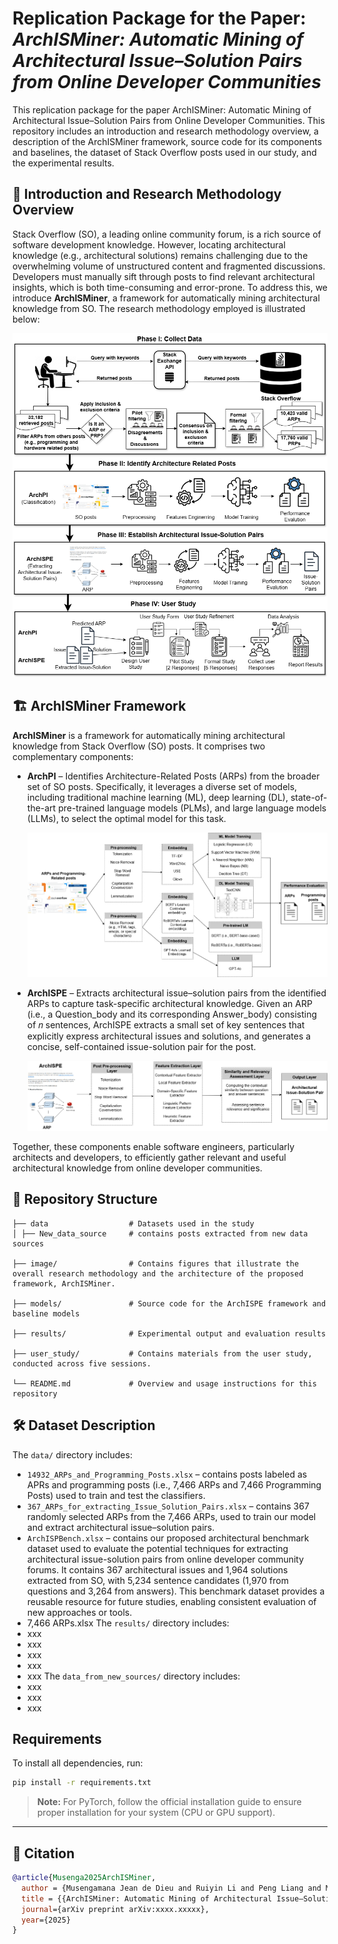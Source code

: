# Replication Package for the Paper: *ArchISMiner: Automatic Mining of Architectural Issue–Solution Pairs from Online Developer Communities*

This replication package for the paper ArchISMiner: Automatic Mining of Architectural Issue–Solution Pairs from Online Developer Communities.
This repository includes an introduction and research methodology overview, a description of the ArchISMiner framework, source code for its components and baselines, the dataset of Stack Overflow posts used in our study, and the experimental results.

## 🚨 Introduction and Research Methodology Overview

Stack Overflow (SO), a leading online community forum, is a rich source of software development knowledge. 
However, locating architectural knowledge (e.g., architectural solutions) remains challenging due to the overwhelming volume of unstructured content and fragmented discussions.
Developers must manually sift through posts to find relevant architectural insights, which is both time-consuming and error-prone. To address this, we introduce **ArchISMiner**, a framework for automatically mining architectural knowledge from SO. 
The research methodology employed is illustrated below:

![Overview of Research Methodology](images/OverviewOftheReseachMethod.png)

## 🏗️ ArchISMiner Framework

**ArchISMiner** is a framework for automatically mining architectural knowledge from Stack Overflow (SO) posts. It comprises two complementary components:

- **ArchPI** – Identifies Architecture-Related Posts (ARPs) from the broader set of SO posts. Specifically, it leverages a diverse set of models, including traditional machine learning (ML), deep learning (DL), state-of-the-art pre-trained language models (PLMs), and large language models (LLMs), to select the optimal model for this task.

  ![ARPs Identification Component](images/ARPs_Indetification_Component.png)

- **ArchISPE** – Extracts architectural issue–solution pairs from the identified ARPs to capture task-specific architectural knowledge. Given an ARP (i.e., a Question_body and its corresponding Answer_body) consisting of 𝑛 sentences, ArchISPE extracts a small set of key sentences that explicitly express architectural issues and solutions, and generates a concise, self-contained issue-solution pair for the post.

  ![ArchISPE Component](images/ArchISPE_Component.png)

Together, these components enable software engineers, particularly architects and developers, to efficiently gather relevant and useful architectural knowledge from online developer communities.

## 📁 Repository Structure

```plaintext
├── data                  # Datasets used in the study
│ ├── New_data_source     # contains posts extracted from new data sources 

├── image/                # Contains figures that illustrate the overall research methodology and the architecture of the proposed framework, ArchISMiner.

├── models/               # Source code for the ArchISPE framework and baseline models

├── results/              # Experimental output and evaluation results

├── user_study/           # Contains materials from the user study, conducted across five sessions.

└── README.md             # Overview and usage instructions for this repository
```

## 🛠️ Dataset Description

The `data/` directory includes:
- `14932_ARPs_and_Programming_Posts.xlsx` – contains posts labeled as APRs and programming posts (i.e., 7,466 ARPs and 7,466 Programming Posts) used to train and test the classifiers. 
- `367_ARPs_for_extracting_Issue_Solution_Pairs.xlsx` – contains 367 randomly selected ARPs from the 7,466 ARPs, used to train our model and extract architectural issue–solution pairs.
- `ArchISPBench.xlsx` – contains our proposed architectural benchmark dataset used to evaluate the potential techniques for extracting architectural issue-solution pairs from online developer community forums. It contains 367 architectural issues and 1,964 solutions extracted from SO, with 5,234 sentence candidates (1,970 from questions and 3,264 from answers). This benchmark dataset provides a reusable resource for future studies, enabling consistent evaluation of new approaches or tools.
- 7,466 ARPs.xlsx 
The `results/` directory includes:
- xxx
- xxx
- xxx
- xxx
- xxx
The `data_from_new_sources/` directory includes:
- xxx
- xxx
- xxx
## Requirements

To install all dependencies, run:

```bash
pip install -r requirements.txt
```
> **Note:** For PyTorch, follow the official installation guide to ensure proper installation for your system (CPU or GPU support).


---
## 📝 Citation

```bibtex
@article{Musenga2025ArchISMiner,
  author = {Musengamana Jean de Dieu and Ruiyin Li and Peng Liang and Mojtaba Shahin and Muhammad Waseem and Zengyang Li and Bangchao Wang and Arif Ali Khan and Mst Shamima Aktar},
  title = {{ArchISMiner: Automatic Mining of Architectural Issue–Solution Pairs from Online Developer Communities}},
  journal={arXiv preprint arXiv:xxxx.xxxxx},
  year={2025}
}
```
